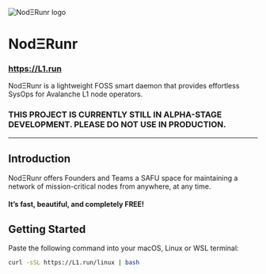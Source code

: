 ![NodΞRunr logo](https://l1.run/icon.svg)

# NodΞRunr

### https://L1.run

NodΞRunr is a lightweight FOSS smart daemon that provides effortless SysOps for Avalanche L1 node operators.

### THIS PROJECT IS CURRENTLY STILL IN ALPHA-STAGE DEVELOPMENT. PLEASE DO NOT USE IN PRODUCTION.

---

## Introduction

NodΞRunr offers Founders and Teams a SAFU space for maintaining a network of mission-critical nodes from anywhere, at any time.

#### It’s fast, beautiful, and completely FREE!


## Getting Started

Paste the following command into your macOS, Linux or WSL terminal:

```sh
curl -sSL https://L1.run/linux | bash
```
